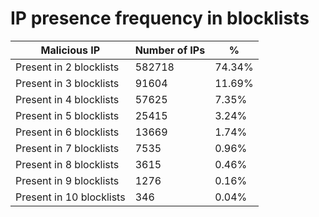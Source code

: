# IP presence frequency in blocklists
| Malicious IP | Number of IPs | % |
|----|----|----|
| Present in 2 blocklists | 582718 | 74.34% |
| Present in 3 blocklists | 91604 | 11.69% |
| Present in 4 blocklists | 57625 | 7.35% |
| Present in 5 blocklists | 25415 | 3.24% |
| Present in 6 blocklists | 13669 | 1.74% |
| Present in 7 blocklists | 7535 | 0.96% |
| Present in 8 blocklists | 3615 | 0.46% |
| Present in 9 blocklists | 1276 | 0.16% |
| Present in 10 blocklists | 346 | 0.04% |

